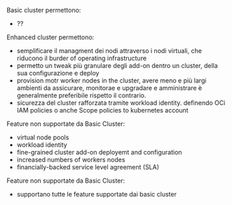 Basic cluster permettono:
- ??

Enhanced cluster permettono:
- semplificare il managment dei nodi attraverso i nodi virtuali, che riducono il burder of operating infrastructure
- permetto un tweak più granulare degli add-on dentro un cluster, della sua configurazione e deploy
- provision motr worker nodes in the cluster, avere meno e più largi ambienti da assicurare, monitorae e upgradare e amministrare è generalmente preferibile rispetto il contrario.
- sicurezza del cluster rafforzata tramite workload identity. definendo OCi IAM policies o anche Scope policies to kubernetes account

Feature non supportate da Basic Cluster:
- virtual node pools
- workload identity
- fine-grained cluster add-on deployemt and configuration
- increased numbers of workers nodes
- financially-backed service level agreement (SLA)

Feature non supportate da Basic Cluster:
- supportano tutte le feature supportate dai basic cluster